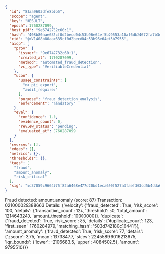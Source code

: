 ```json
{
  "id": "88aa9603dfe8bbb5",
  "scope": "agent",
  "key": "RESULT",
  "epoch": 1760287099,
  "host_pid": "9e6742732c60:1",
  "hash": "408b80aae635cf0d2becd04c53b96e64ef5b79553a10af6db24672fa7b3d09b3",
  "cid": "QmV1408b80aae635cf0d2becd04c53b96e64ef5b7955",
  "aicp": {
    "prov": {
      "issuer": "9e6742732c60:1",
      "created_at": 1760287099,
      "method": "automated_fraud_detection",
      "vc_type": "VerifiableCredential"
    },
    "ucon": {
      "usage_constraints": [
        "no_pii_export",
        "audit_required"
      ],
      "purpose": "fraud_detection_analysis",
      "enforcement": "mandatory"
    },
    "eval": {
      "confidence": 1.0,
      "evidence_count": 0,
      "review_status": "pending",
      "evaluated_at": 1760287099
    }
  },
  "sources": [],
  "edges": [],
  "metrics": {},
  "thresholds": {},
  "tags": [
    "fraud",
    "amount_anomaly",
    "risk_critical"
  ],
  "sig": "bc37059c9664b75f82a6468e477d20bd1eca690f527a3faef303cd5b4dda6c48"
}
```

Fraud detected: amount_anomaly (score: 87)
Transaction: 021000029388663
Details: {'velocity': {'fraud_detected': True, 'risk_score': 100, 'details': {'transaction_count': 124, 'threshold': 50, 'total_amount': 1214643240, 'amount_threshold': 10000000}}, 'duplicate': {'fraud_detected': True, 'risk_score': 85, 'details': {'duplicate_count': 123, 'first_seen': 1760284979, 'matching_hash': '503d742180c16441'}}, 'amount_anomaly': {'fraud_detected': True, 'risk_score': 77, 'details': {'zscore': 3.75, 'mean': 1373847.7, 'stdev': 2245589.6016213675, 'iqr_bounds': {'lower': -2106683.5, 'upper': 4084502.5}, 'amount': 9795510}}}